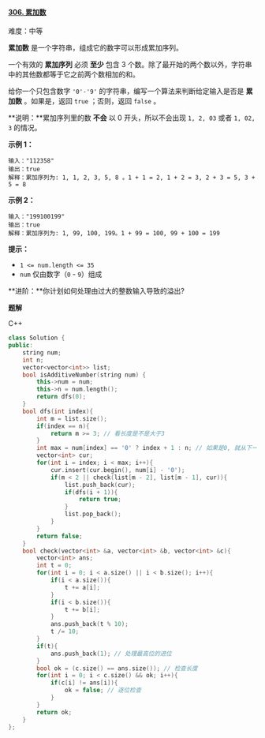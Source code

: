 #### [306. 累加数](https://leetcode-cn.com/problems/additive-number/)

难度：中等

**累加数** 是一个字符串，组成它的数字可以形成累加序列。

一个有效的 **累加序列** 必须 **至少** 包含 3 个数。除了最开始的两个数以外，字符串中的其他数都等于它之前两个数相加的和。

给你一个只包含数字 `'0'-'9'` 的字符串，编写一个算法来判断给定输入是否是 **累加数** 。如果是，返回 `true` ；否则，返回 `false` 。

**说明：**累加序列里的数 **不会** 以 0 开头，所以不会出现 `1, 2, 03` 或者 `1, 02, 3` 的情况。

 

**示例 1：**

```
输入："112358"
输出：true 
解释：累加序列为: 1, 1, 2, 3, 5, 8 。1 + 1 = 2, 1 + 2 = 3, 2 + 3 = 5, 3 + 5 = 8
```

**示例 2：**

```
输入："199100199"
输出：true 
解释：累加序列为: 1, 99, 100, 199。1 + 99 = 100, 99 + 100 = 199
```

 

**提示：**

- `1 <= num.length <= 35`
- `num` 仅由数字（`0` - `9`）组成

 

**进阶：**你计划如何处理由过大的整数输入导致的溢出?



**题解**

C++

```c++
class Solution {
public:
    string num;
    int n;
    vector<vector<int>> list;
    bool isAdditiveNumber(string num) {
        this->num = num;
        this->n = num.length();
        return dfs(0);
    }
    bool dfs(int index){
        int m = list.size();
        if(index == n){
            return m >= 3; // 看长度是不是大于3
        }
        int max = num[index] == '0' ? index + 1 : n; // 如果是0, 就从下一位开始
        vector<int> cur;
        for(int i = index; i < max; i++){
            cur.insert(cur.begin(), num[i] - '0');
            if(m < 2 || check(list[m - 2], list[m - 1], cur)){
                list.push_back(cur);
                if(dfs(i + 1)){
                    return true;
                }
                list.pop_back();
            }
        }
        return false;
    }
    bool check(vector<int> &a, vector<int> &b, vector<int> &c){
        vector<int> ans;
        int t = 0;
        for(int i = 0; i < a.size() || i < b.size(); i++){
            if(i < a.size()){
                t += a[i];
            }
            if(i < b.size()){
                t += b[i];
            }
            ans.push_back(t % 10);
            t /= 10;
        }
        if(t){
            ans.push_back(1); // 处理最高位的进位
        }
        bool ok = (c.size() == ans.size()); // 检查长度
        for(int i = 0; i < c.size() && ok; i++){
            if(c[i] != ans[i]){
                ok = false; // 逐位检查
            }
        }
        return ok;
    }
};
```

